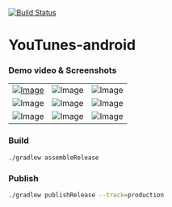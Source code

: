 [![Build Status](https://app.bitrise.io/app/a9d4a801d16aeb4b/status.svg?token=SDRq0hjKAYskAcf_d7IKZw)](https://app.bitrise.io/app/a9d4a801d16aeb4b)

# YouTunes-android

### Demo video & Screenshots

| | | |
|:-------------------------:|:-------------------------:|:-------------------------:|
|[![Image](https://i.imgur.com/cFcwXvy.png)](https://streamable.com/hn2hjt)  |  ![Image](/art/screenshots/source/1.png?raw=true)|![Image](/art/screenshots/source/2.png?raw=true)|
|![Image](/art/screenshots/source/3.png?raw=true)  |  ![Image](/art/screenshots/source/4.png?raw=true)|![Image](/art/screenshots/source/5.png?raw=true)|
|![Image](/art/screenshots/source/6.png?raw=true)  |  ![Image](/art/screenshots/source/7.png?raw=true)|![Image](/art/screenshots/source/8.png?raw=true)|


### Build

```bash
./gradlew assembleRelease
```

### Publish

```bash
./gradlew publishRelease --track=production
```
